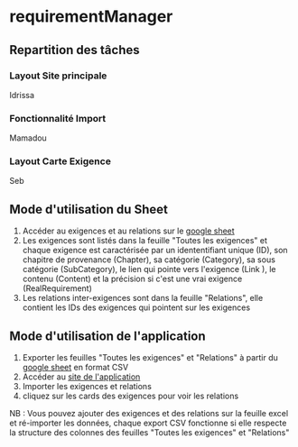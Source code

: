 # requirementManager

## Repartition des tâches
### Layout Site principale 
Idrissa
### Fonctionnalité Import
Mamadou
### Layout Carte Exigence
Seb
## Mode d'utilisation du Sheet
1. Accéder au exigences et au relations sur le [google sheet](https://docs.google.com/spreadsheets/d/1nuaS4Y6uNtlRD6jCufNQkAhEKMFMpeXUHH6cEnhXe3c/edit?usp=sharing)
2. Les exigences sont listés dans la feuille "Toutes les exigences" et chaque exigence est caractérisée par un idententifiant unique (ID), son chapitre de provenance	(Chapter), sa catégorie	(Category), sa sous catégorie (SubCategory), le lien qui pointe vers l'exigence (Link	), le contenu (Content) et la précision si c'est une vrai exigence (RealRequirement)
3. Les relations inter-exigences sont dans la feuille "Relations", elle contient les IDs des exigences qui pointent sur les exigences
## Mode d'utilisation de l'application
1. Exporter les feuilles "Toutes les exigences" et "Relations" à partir du [google sheet](https://docs.google.com/spreadsheets/d/1nuaS4Y6uNtlRD6jCufNQkAhEKMFMpeXUHH6cEnhXe3c/edit?usp=sharing) en format CSV 
2. Accéder au [site de l'application](http://mass-cara2.univ-tlse2.fr/~sebastian-andreas.si/requirementmanager)  
3. Importer les exigences et relations
4. cliquez sur les cards des exigences pour voir les relations

NB : Vous pouvez ajouter des exigences et des relations sur la feuille excel et ré-importer les données, chaque export CSV fonctionne si elle respecte la structure des colonnes des feuilles "Toutes les exigences" et "Relations"

